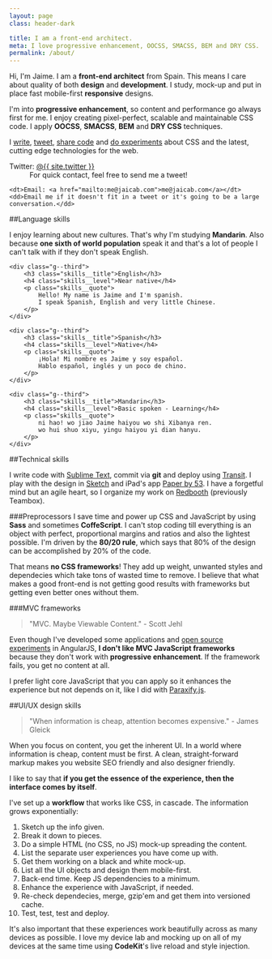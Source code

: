 ```yaml
---
layout: page
class: header-dark

title: I am a front-end architect.
meta: I love progressive enhancement, OOCSS, SMACSS, BEM and DRY CSS.
permalink: /about/
---
```


Hi, I'm Jaime. I am a **front-end architect** from Spain. This means I care about quality of both **design** and **development**. I study, mock-up and put in place fast mobile-first **responsive** designs. 

I'm into **progressive enhancement**, so content and performance go always first for me.
I enjoy creating pixel-perfect, scalable and maintainable CSS code. I apply **OOCSS**, **SMACSS**, **BEM** and **DRY CSS** techniques.

I <a href="/">write</a>, <a href="http://twitter.com/{{site.twitter}}">tweet</a>, <a href="http://github.com/{{ site.username }}">share code</a> and <a href="http://codepen.io/{{ site.username }}">do experiments</a> about CSS and the latest, cutting edge technologies for the web.

<dl>
    <dt>Twitter: <a href="https://twitter.com/{{site.twitter}}">@{{ site.twitter }}</a></dt>
    <dd>For quick contact, feel free to send me a tweet!</dd>

    <dt>Email: <a href="mailto:me@jaicab.com">me@jaicab.com</a></dt>
    <dd>Email me if it doesn't fit in a tweet or it's going to be a large conversation.</dd>
</dl>

##Language skills

I enjoy learning about new cultures. That's why I'm studying **Mandarin**. Also because **one sixth of world population** speak it and that's a lot of people I can't talk with if they don't speak English.

<div class="grid skills">
	
	<div class="g--third">
		<h3 class="skills__title">English</h3>
		<h4 class="skills__level">Near native</h4>
		<p class="skills__quote">
			Hello! My name is Jaime and I'm spanish.
			I speak Spanish, English and very little Chinese.
		</p>
	</div>

	<div class="g--third">
		<h3 class="skills__title">Spanish</h3>
		<h4 class="skills__level">Native</h4>
		<p class="skills__quote">
			¡Hola! Mi nombre es Jaime y soy español.
			Hablo español, inglés y un poco de chino.
		</p>
	</div>

	<div class="g--third">
		<h3 class="skills__title">Mandarin</h3>
		<h4 class="skills__level">Basic spoken - Learning</h4>
		<p class="skills__quote">
			ni hao! wo jiao Jaime haiyou wo shi Xibanya ren.
			wo hui shuo xiyu, yingu haiyou yi dian hanyu.
		</p>
	</div>

</div>

##Technical skills

I write code with [Sublime Text](http://www.sublimetext.com/3), commit via **git** and deploy using [Transit](http://panic.com/transmit/).
I play with the design in [Sketch](http://bohemiancoding.com/sketch/) and iPad's app [Paper by 53](https://www.fiftythree.com/paper).
I have a forgetful mind but an agile heart, so I organize my work on [Redbooth](https://redbooth.com/) (previously Teambox).

###Preprocessors
I save time and power up CSS and JavaScript by using **Sass** and sometimes **CoffeScript**. I can't stop coding till everything is an object with perfect, proportional margins and ratios and also the lightest possible.
I'm driven by the **80/20 rule**, which says that 80% of the design can be accomplished by 20% of the code.

That means **no CSS frameworks**! They add up weight, unwanted styles and dependecies which take tons of wasted time to remove. I believe that what makes a good front-end is not getting good results with frameworks but getting even better ones without them.

###MVC frameworks
> "MVC. Maybe Viewable Content." - Scott Jehl

Even though I've developed some applications and [open source experiments](https://github.com/jaicab/ciego.es) in AngularJS, **I don't like MVC JavaScript frameworks** because they don't work with **progressive enhancement**. If the framework fails, you get no content at all.

I prefer light core JavaScript that you can apply so it enhances the experience but not depends on it, like I did with [Paraxify.js](https://github.com/jaicab/Paraxify.js).

##UI/UX design skills

>"When information is cheap, attention becomes expensive." - James Gleick

When you focus on content, you get the inherent UI. In a world where information is cheap, content must be first. A clean, straight-forward markup makes you website SEO friendly and also designer friendly.

I like to say that __if you get the essence of the experience, then the interface comes by itself__.

I've set up a **workflow** that works like CSS, in cascade. The information grows exponentially:

1. Sketch up the info given.
2. Break it down to pieces.
3. Do a simple HTML (no CSS, no JS) mock-up spreading the content.
4. List the separate user experiences you have come up with.
5. Get them working on a black and white mock-up.
6. List all the UI objects and design them mobile-first.
7. Back-end time. Keep JS dependencies to a minimum.
8. Enhance the experience with JavaScript, if needed.
9. Re-check dependecies, merge, gzip'em and get them into versioned cache.
10. Test, test, test and deploy.

It's also important that these experiences work beautifully across as many devices as possible. I love my device lab and mocking up on all of my devices at the same time using **CodeKit**'s live reload and style injection.